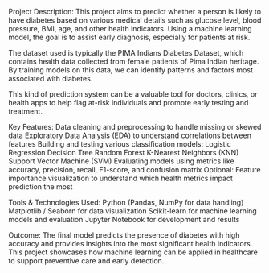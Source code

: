 Project Description:
This project aims to predict whether a person is likely to have diabetes based on various medical details such as glucose level, blood pressure, BMI, age, and other health indicators. Using a machine learning model, the goal is to assist early diagnosis, especially for patients at risk.

The dataset used is typically the PIMA Indians Diabetes Dataset, which contains health data collected from female patients of Pima Indian heritage. By training models on this data, we can identify patterns and factors most associated with diabetes.

This kind of prediction system can be a valuable tool for doctors, clinics, or health apps to help flag at-risk individuals and promote early testing and treatment.

Key Features:
Data cleaning and preprocessing to handle missing or skewed data
Exploratory Data Analysis (EDA) to understand correlations between features
Building and testing various classification models:
Logistic Regression
Decision Tree
Random Forest
K-Nearest Neighbors (KNN)
Support Vector Machine (SVM)
Evaluating models using metrics like accuracy, precision, recall, F1-score, and confusion matrix
Optional: Feature importance visualization to understand which health metrics impact prediction the most

Tools & Technologies Used:
Python (Pandas, NumPy for data handling)
Matplotlib / Seaborn for data visualization
Scikit-learn for machine learning models and evaluation
Jupyter Notebook for development and results

Outcome:
The final model predicts the presence of diabetes with high accuracy and provides insights into the most significant health indicators. This project showcases how machine learning can be applied in healthcare to support preventive care and early detection.
